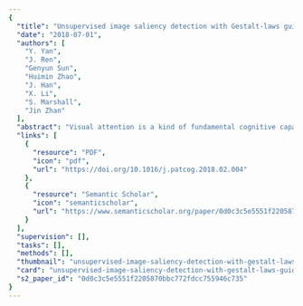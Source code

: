 ```yaml
---
{
  "title": "Unsupervised image saliency detection with Gestalt-laws guided optimization and visual attention based refinement",
  "date": "2018-07-01",
  "authors": [
    "Y. Yan",
    "J. Ren",
    "Genyun Sun",
    "Huimin Zhao",
    "J. Han",
    "X. Li",
    "S. Marshall",
    "Jin Zhan"
  ],
  "abstract": "Visual attention is a kind of fundamental cognitive capability that allows human beings to focus on the region of interests (ROIs) under complex natural environments. What kind of ROIs that we pay attention to mainly depends on two distinct types of attentional mechanisms. The bottom-up mechanism can guide our detection of the salient objects and regions by externally driven factors, i.e. color and location, whilst the top-down mechanism controls our biasing attention based on prior knowledge and cognitive strategies being provided by visual cortex. However, how to practically use and fuse both attentional mechanisms for salient object detection has not been sufficiently explored. To the end, we propose in this paper an integrated framework consisting of bottom-up and top-down attention mechanisms that enable attention to be computed at the level of salient objects and/or regions. Within our framework, the model of a bottom-up mechanism is guided by the gestalt-laws of perception. We interpreted gestalt-laws of homogeneity, similarity, proximity and figure and ground in link with color, spatial contrast at the level of regions and objects to produce feature contrast map. The model of top-down mechanism aims to use a formal computational model to describe the background connectivity of the attention and produce the priority map. Integrating both mechanisms and applying to salient object detection, our results have demonstrated that the proposed method consistently outperforms a number of existing unsupervised approaches on five challenging and complicated datasets in terms of higher precision and recall rates, AP (average precision) and AUC (area under curve) values.",
  "links": [
    {
      "resource": "PDF",
      "icon": "pdf",
      "url": "https://doi.org/10.1016/j.patcog.2018.02.004"
    },
    {
      "resource": "Semantic Scholar",
      "icon": "semanticscholar",
      "url": "https://www.semanticscholar.org/paper/0d0c3c5e5551f2205870bbc772fdcc755946c735"
    }
  ],
  "supervision": [],
  "tasks": [],
  "methods": [],
  "thumbnail": "unsupervised-image-saliency-detection-with-gestalt-laws-guided-optimization-and-visual-attention-based-refinement-thumb.jpg",
  "card": "unsupervised-image-saliency-detection-with-gestalt-laws-guided-optimization-and-visual-attention-based-refinement-card.jpg",
  "s2_paper_id": "0d0c3c5e5551f2205870bbc772fdcc755946c735"
}
---
```


